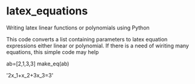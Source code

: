 # latex_equations
Writing latex linear functions or polynomials using Python

This code converts a list containing parameters to latex equation expressions
either linear or polynomial.
If there is a need of wiriting many equations, this simple code may help

ab=[2,1,3,3]
make_eq(ab)

'2x_1+x_2+3x_3=3'
